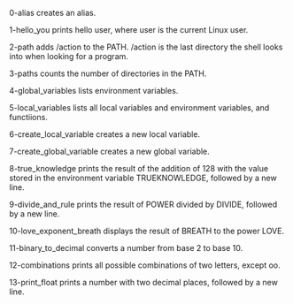 0-alias creates an alias.



1-hello_you prints hello user, where user is the current Linux user.



2-path adds /action to the PATH. /action is the last directory the shell looks into when looking for a program.



3-paths counts the number of directories in the PATH.



4-global_variables lists environment variables.



5-local_variables lists all local variables and environment variables, and functiions.



6-create_local_variable creates a new local variable.



7-create_global_variable creates a new global variable.



8-true_knowledge prints the result of the addition of 128 with the value stored in the environment variable TRUEKNOWLEDGE, followed by a new line.



9-divide_and_rule prints the result of POWER divided by DIVIDE, followed by a new line.



10-love_exponent_breath displays the result of BREATH to the power LOVE.



11-binary_to_decimal converts a number from base 2 to base 10.



12-combinations prints all possible combinations of two letters, except oo.



13-print_float prints a number with two decimal places, followed by a new line.
